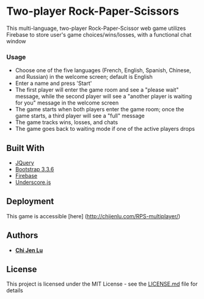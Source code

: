 # Two-player Rock-Paper-Scissors

This multi-language, two-player Rock-Paper-Scissor web game utilizes Firebase to store user's game choices/wins/losses, with a functional chat window

### Usage
* Choose one of the five languages (French, English, Spanish, Chinese, and Russian) in the welcome screen; default is English
* Enter a name and press 'Start'
* The first player will enter the game room and see a "please wait" message, while the second player will see a "another player is waiting for you" message in the welcome screen
* The game starts when both players enter the game room; once the game starts, a third player will see a "full" message
* The game tracks wins, losses, and chats
* The game goes back to waiting mode if one of the active players drops

## Built With

* [JQuery](https://jquery.com/)
* [Bootstrap 3.3.6](http://bootstrapdocs.com/v3.3.6/docs/)
* [Firebase](https://firebase.google.com/)
* [Underscore.js](http://underscorejs.org/)

## Deployment
This game is accessible [here] (http://chijenlu.com/RPS-multiplayer/)

## Authors

* [**Chi Jen Lu**](chijenlu.com) 

## License

This project is licensed under the MIT License - see the [LICENSE.md](LICENSE.md) file for details

